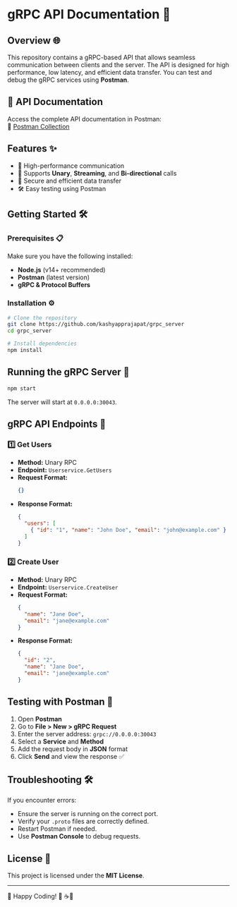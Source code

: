 # gRPC API Documentation 🚀

## Overview 🌐
This repository contains a gRPC-based API that allows seamless communication between clients and the server. The API is designed for high performance, low latency, and efficient data transfer. You can test and debug the gRPC services using **Postman**.

## 📖 API Documentation
Access the complete API documentation in Postman:  
📌 [Postman Collection](https://documenter.getpostman.com/view/36611651/2sAYdcqryo)


## Features ✨
- 🚀 High-performance communication
- 📡 Supports **Unary**, **Streaming**, and **Bi-directional** calls
- 🔐 Secure and efficient data transfer
- 🛠️ Easy testing using Postman

## Getting Started 🛠️

### Prerequisites 📋
Make sure you have the following installed:
- **Node.js** (v14+ recommended)
- **Postman** (latest version)
- **gRPC & Protocol Buffers**

### Installation ⚙️
```bash
# Clone the repository
git clone https://github.com/kashyapprajapat/grpc_server
cd grpc_server

# Install dependencies
npm install
```

## Running the gRPC Server 🚀
```bash
npm start
```
The server will start at `0.0.0.0:30043`.

## gRPC API Endpoints 🔌
### 1️⃣ Get Users
- **Method:** Unary RPC
- **Endpoint:** `Userservice.GetUsers`
- **Request Format:**
  ```json
  {}
  ```
- **Response Format:**
  ```json
  {
    "users": [
      { "id": "1", "name": "John Doe", "email": "john@example.com" }
    ]
  }
  ```

### 2️⃣ Create User
- **Method:** Unary RPC
- **Endpoint:** `Userservice.CreateUser`
- **Request Format:**
  ```json
  {
    "name": "Jane Doe",
    "email": "jane@example.com"
  }
  ```
- **Response Format:**
  ```json
  {
    "id": "2",
    "name": "Jane Doe",
    "email": "jane@example.com"
  }
  ```

## Testing with Postman 🧪
1. Open **Postman**
2. Go to **File > New > gRPC Request**
3. Enter the server address: `grpc://0.0.0.0:30043`
4. Select a **Service** and **Method**
5. Add the request body in **JSON** format
6. Click **Send** and view the response ✅

## Troubleshooting 🛠️
If you encounter errors:
- Ensure the server is running on the correct port.
- Verify your `.proto` files are correctly defined.
- Restart Postman if needed.
- Use **Postman Console** to debug requests.

## License 📜
This project is licensed under the **MIT License**.

---
🚀 Happy Coding! 🎉 ☕🧋